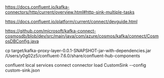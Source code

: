https://docs.confluent.io/kafka-connectors/http/current/overview.html#http-sink-multiple-tasks

https://docs.confluent.io/platform/current/connect/devguide.html

https://github.com/microsoft/kafka-connect-cosmosdb/blob/dev/src/main/java/com/azure/cosmos/kafka/connect/CosmosDBConfig.java

cp target/kafka-proxy-layer-0.0.1-SNAPSHOT-jar-with-dependencies.jar /Users/y0g02z5/confluent-7.6.0/share/confluent-hub-components

confluent local services connect connector load CustomSink --config custom-sink.json